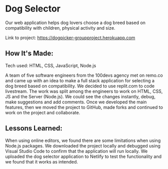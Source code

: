<h1>Dog Selector</h1>

Our web application helps dog lovers choose a dog breed based on compatibility with children, physical activity and size.

Link to project: https://dogpicker-groupproject.herokuapp.com

<h2>How It's Made:</h2>

Tech used: HTML, CSS, JavaScript, Node.js

A team of five software engineers from the 100devs agency met on remo.co and came up with an idea to make a full stack application for selecting a dog breed based on compatibility. We decided to use replit.com to code livestream. The work was split among the engineers to work on HTML, CSS, JS and the Server (Node.js). We could see the changes instantly, debug, make suggestions and add comments. Once we developed the main features, then we moved the project to GitHub, made forks and continued to work on the project and collaborate.

<h2>Lessons Learned:</h2>

When using online editors, we found there are some limitations when using Node.js packages. We downloaded the project locally and debugged using Visual Studio Code to confirm that the application will run locally. We uploaded the dog selector application to Netlify to test the functionality and we found that it works as intended.

